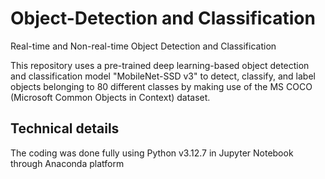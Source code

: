 # Object-Detection and Classification
Real-time and Non-real-time Object Detection and Classification

This repository uses a pre-trained deep learning-based object detection and classification model "MobileNet-SSD v3" to detect, classify, and label objects belonging to 80 different classes by making use of the MS COCO (Microsoft Common Objects in Context) dataset.

## Technical details
The coding was done fully using Python v3.12.7 in Jupyter Notebook through Anaconda platform
